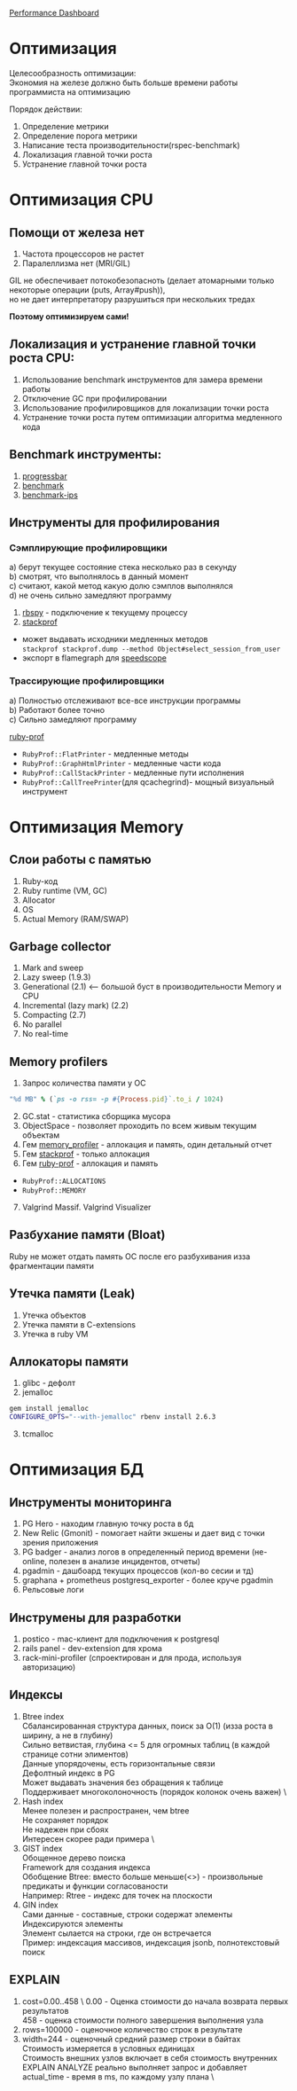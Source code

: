 [Performance Dashboard](https://docs.google.com/spreadsheets/d/1eNysCmQsca_F2U6O27WxiEBx0HhNS_Rxu-hVMxh_PGg/edit#gid=1564412399)

# Оптимизация
Целесообразность оптимизации: \
Экономия на железе должно быть больше времени работы программиста на оптимизацию

Порядок действии:
1) Определение метрики
2) Определение порога метрики
3) Написание теста производительности(rspec-benchmark)
4) Локализация главной точки роста
5) Устранение главной точки роста

# Оптимизация CPU
## Помощи от железа нет
1) Частота процессоров не растет
2) Паралеллизма нет (MRI/GIL)

GIL не обеспечивает потокобезопасноть (делает атомарными только некоторые операции (puts, Array#push)), \
но не дает интерпретатору разрушиться при нескольких тредах

**Поэтому оптимизируем сами!**

## Локализация и устранение главной точки роста CPU:
1) Использование benchmark инструментов для замера времени работы
2) Отключение GC при профилировании
3) Использование профилировщиков для локализации точки роста
4) Устранение точки роста путем оптимизации алгоритма медленного кода

## Benchmark инструменты:
1) [progressbar](https://github.com/jfelchner/ruby-progressbar)
2) [benchmark](https://ruby-doc.org/stdlib-2.5.3/libdoc/benchmark/rdoc/Benchmark.html)
3) [benchmark-ips](https://github.com/evanphx/benchmark-ips)

## Инструменты для профилирования
### Сэмплирующие профилировщики
a) берут текущее состояние стека несколько раз в секунду \
b) смотрят, что выполнялось в данный момент \
c) считают, какой метод какую долю сэмплов выполнялся \
d) не очень сильно замедляют программу

1) [rbspy](https://github.com/rbspy/rbspy) - подключение к текущему процессу
2) [stackprof](https://github.com/tmm1/stackprof)
  * может выдавать исходники медленных методов \
`stackprof stackprof.dump --method Object#select_session_from_user`
  * экспорт в flamegraph для [speedscope](https://www.speedscope.app)
### Трассирующие профилировщики
a) Полностью отслеживают все-все инструкции программы \
b) Работают более точно \
c) Сильно замедляют программу

[ruby-prof](https://github.com/ruby-prof/ruby-prof)
  * `RubyProf::FlatPrinter` - медленные методы
  * `RubyProf::GraphHtmlPrinter` - медленные части кода
  * `RubyProf::CallStackPrinter` - медленные пути исполнения
  * `RubyProf::CallTreePrinter`(для qcachegrind)- мощный визуальный инструмент

# Оптимизация Memory
## Слои работы с памятью
1) Ruby-код
2) Ruby runtime (VM, GC)
3) Allocator
4) OS
5) Actual Memory (RAM/SWAP)

## Garbage collector
1) Mark and sweep
2) Lazy sweep (1.9.3)
3) Generational (2.1) <-- большой буст в производительности Memory и CPU
4) Incremental (lazy mark) (2.2)
5) Compacting (2.7)
6) No parallel
7) No real-time

## Memory profilers
1) Запрос количества памяти у ОС
```ruby
"%d MB" % (`ps -o rss= -p #{Process.pid}`.to_i / 1024)
```
2) GC.stat - статистика сборщика мусора
3) ObjectSpace - позволяет проходить по всем живым текущим объектам
4) Гем [memory_profiler](https://github.com/SamSaffron/memory_profiler) - аллокация и память, один детальный отчет
5) Гем [stackprof](https://github.com/tmm1/stackprof) - только аллокация
6) Гем [ruby-prof](https://github.com/ruby-prof/ruby-prof) - аллокация и память
  * `RubyProf::ALLOCATIONS`
  * `RubyProf::MEMORY`
7) Valgrind Massif. Valgrind Visualizer

## Разбухание памяти (Bloat)
Ruby не может отдать память ОС после его разбухивания изза фрагментации памяти

## Утечка памяти (Leak)
1) Утечка объектов
2) Утечка памяти в C-extensions
3) Утечка в ruby VM

## Аллокаторы памяти
1) glibc - дефолт
2) jemalloc
```bash
gem install jemalloc
CONFIGURE_OPTS="--with-jemalloc" rbenv install 2.6.3
```
3) tcmalloc

# Оптимизация БД
## Инструменты мониторинга
1) PG Hero - находим главную точку роста в бд
2) New Relic (Gmonit) - помогает найти экшены и дает вид с точки зрения приложения
3) PG badger - анализ логов в определенный период времени (не-online, полезен в анализе инцидентов, отчеты)
4) pgadmin - дашбоард текущих процессов (кол-во сесии и тд)
5) graphana + prometheus postgresq_exporter - более круче pgadmin
6) Рельсовые логи

## Инструмены для разработки
1) postico - mac-клиент для подключения к postgresql
2) rails panel - dev-extension для хрома
3) rack-mini-profiler (спроектирован и для прода, используя авторизацию)

## Индексы
1) Btree index \
Сбалансированная структура данных, поиск за O(1) (изза роста в ширину, а не в глубину) \
Сильно ветвистая, глубина <= 5 для огромных таблиц (в каждой страницe сотни элиментов) \
Данные упорядочены, есть горизонтальные связи \
Дефолтный индекс в PG \
Может выдавать значения без обращения к таблице \
Поддерживает многоколоночность (порядок колонок очень важен) \
2) Hash index \
Менее полезен и распространен, чем btree \
Не сохраняет порядок \
Не надежен при сбоях \
Интересен скорее ради примера \
3) GIST index \
Обощенное дерево поиска \
Framework для создания индекса \
Обобщение Btree: вместо больше меньше(<>) - произвольные предикаты и функции согласованости \
Например: Rtree - индекс для точек на плоскости
4) GIN index \
Сами данные - составные, строки содержат элементы \
Индексируются элементы \
Элемент сылается на строки, где он встречается \
Пример: индексация массивов, индексация jsonb, полнотекстовый поиск

## EXPLAIN
1) cost=0.00..458 \ 
0.00 - Оценка стоимости до начала возврата первых результатов \
458 - оценка стоимости полного завершения выполнения узла
2) rows=100000 - оценочное количество строк в результате
3) width=244 - оценочный средний размер строки в байтах \
Стоимость измеряется в условных единицах \
Стоимость внешних узлов включает в себя стоимость внутренних \
EXPLAIN ANALYZE реально выполняет запрос и добавляет actual_time - время в ms, по каждому узлу плана \ 
